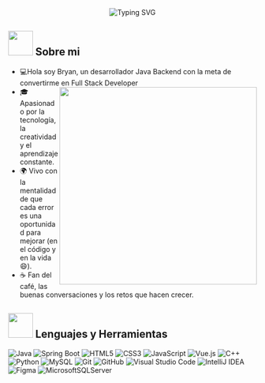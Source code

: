 

<div align="center">
  <img src="https://readme-typing-svg.herokuapp.com?font=Poppins&weight=600&size=28&duration=2500&pause=1000&color=AFFF00&center=true&vCenter=true&width=600&lines=Hola+👋+Soy+Bryan+💻;Desarrollador+Java+Backend+☕;Apasionado+por+la+innovación+🚀;Aprendiendo+y+creando+cada+día+🌱;Bienvenido+a+mi+perfil+tech+✨" alt="Typing SVG">
</div>



## <img src="https://raw.githubusercontent.com/nixin72/nixin72/master/wave.gif" width="50px"></img> Sobre mi

- 💻Hola soy Bryan, un desarrollador Java Backend con la meta de convertirme en Full Stack Developer <img src="https://media4.giphy.com/media/v1.Y2lkPTc5MGI3NjExdGI1b3RxdGp1MTZ3YjBqbnYyMWRzcjdobzIxYXJhbTJlN3luNXgyeCZlcD12MV9pbnRlcm5hbF9naWZfYnlfaWQmY3Q9Zw/eHQ5BsgBIBIGI/giphy.gif" width="400" align="right"/>
- 🎓 Apasionado por la tecnología, la creatividad y el aprendizaje constante.
- 🌍 Vivo con la mentalidad de que cada error es una oportunidad para mejorar (en el código y en la vida 😄).
- ☕ Fan del café, las buenas conversaciones y los retos que hacen crecer.


## <img src="https://media2.giphy.com/media/QssGEmpkyEOhBCb7e1/giphy.gif?cid=ecf05e47a0n3gi1bfqntqmob8g9aid1oyj2wr3ds3mg700bl&rid=giphy.gif" width="50px"> Lenguajes y Herramientas

![Java](https://img.shields.io/badge/Java-%23ED8B00.svg?style=for-the-badge&logo=openjdk&logoColor=white)
![Spring Boot](https://img.shields.io/badge/Spring%20Boot-%236DB33F.svg?style=for-the-badge&logo=springboot&logoColor=white)
![HTML5](https://img.shields.io/badge/HTML5-%23E34F26.svg?style=for-the-badge&logo=html5&logoColor=white)
![CSS3](https://img.shields.io/badge/CSS3-%231572B6.svg?style=for-the-badge&logo=css3&logoColor=white)
![JavaScript](https://img.shields.io/badge/JavaScript-%23323330.svg?style=for-the-badge&logo=javascript&logoColor=%23F7DF1E)
![Vue.js](https://img.shields.io/badge/Vue.js-%2335495e.svg?style=for-the-badge&logo=vuedotjs&logoColor=%234FC08D)
![C++](https://img.shields.io/badge/C++-%2300599C.svg?style=for-the-badge&logo=cplusplus&logoColor=white)
![Python](https://img.shields.io/badge/Python-%233776AB.svg?style=for-the-badge&logo=python&logoColor=white)
![MySQL](https://img.shields.io/badge/MySQL-%234479A1.svg?style=for-the-badge&logo=mysql&logoColor=white)
![Git](https://img.shields.io/badge/Git-%23F05033.svg?style=for-the-badge&logo=git&logoColor=white)
![GitHub](https://img.shields.io/badge/GitHub-%23121011.svg?style=for-the-badge&logo=github&logoColor=white)
![Visual Studio Code](https://img.shields.io/badge/VS%20Code-0078d7.svg?style=for-the-badge&logo=visualstudiocode&logoColor=white)
![IntelliJ IDEA](https://img.shields.io/badge/IntelliJ%20IDEA-%23000000.svg?style=for-the-badge&logo=intellijidea&logoColor=white)
![Figma](https://img.shields.io/badge/Figma-%23F24E1E.svg?style=for-the-badge&logo=figma&logoColor=white)
![MicrosoftSQLServer](https://img.shields.io/badge/Microsoft%20SQL%20Sever-CC2927?style=for-the-badge&logo=microsoft%20sql%20server&logoColor=white) 


